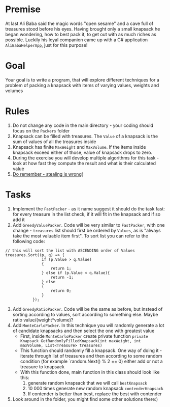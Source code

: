 # Premise
At last Ali Baba said the magic words "open sesame" and a cave full of treasures stood before his eyes. Having brought only a small knapsack he began wondering, how to best pack it, to get out with as much riches as possible. Luckily his loyal companion came up with a C# application `AliBabaHelperApp`, just for this purpose!

# Goal
Your goal is to write a program, that will explore different techniques for a problem of packing a knapsack with items of varying values, weights and volumes

# Rules
1. Do not change any code in the main directory - your coding should focus on the `Packers` folder
2. Knapsack can be filled with treasures. The `Value` of a knapsack is the sum of values of all the treasures inside
3. Knapsack has finite `MaxWeight` and `MaxVolume`. If the items inside knapsack exceed either of those, value of knapsack drops to zero.
4. During the exercise you will develop multiple algorithms for this task - look at how fast they compute the result and what is their calculated value
5. [Do remember - stealing is wrong!](https://www.youtube.com/watch?v=jw3G4JlUoyY)

# Tasks
1. Implement the `FastPacker` - as it name suggest it should do the task fast: for every treasure in the list check, if it will fit in the knapsack and if so add it
2. Add `GreedyValuePacker`. Code will be very similar to `FastPacker`, with one change - `treasures` list should first be ordered by `Values`, as is "always take the most valuable item first". To sort list you can refer to the following code:
```
// this will sort the list with ASCENDING order of Values
treasures.Sort((p, q) => { 
                if (p.Value > q.Value)
                {
                    return 1;
                } else if (p.Value < q.Value){
                    return -1;
                } else
                {
                    return 0;
                }
            });
```
3. Add `GreedyRatioPacker`. Code will be the same as before, but instead of sorting according to values, sort according to something else. Maybe ratio value/(weight*volume)?
4. Add `MonteCarloPacker`. In this technique you will randomly generate a lot of candidate knapsacks and then select the one with greatest value
    - First, inside `MonteCarloPacker` create private function `private Knapsack GetRandomlyFilledKnapsack(int maxWeight, int maxVolume, List<Treasure> treasures)`
    - This function should randomly fill a knapsack. One way of doing it - iterate through list of treasures and then according to some random condition (for example `random.Next() % 2 == 0) either add or not a treasure to knapsack
    - With this function done, main function in this class should look like this: 
        1. generate random knapsack that we will call `bestKnapsack`
        2. 10 000 times generate new random knapsack `contenderKnapsack`
        3. If contender is better than best, replace the best with contender
5. Look around in the folder, you might find some other solutions there:)